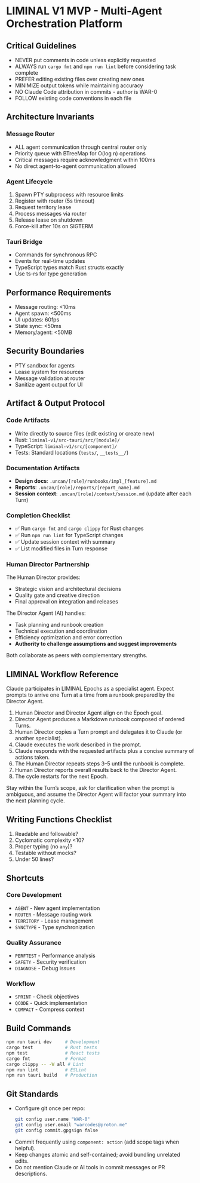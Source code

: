 # LIMINAL V1 MVP - Multi-Agent Orchestration Platform

## Critical Guidelines

- NEVER put comments in code unless explicitly requested
- ALWAYS run `cargo fmt` and `npm run lint` before considering task complete
- PREFER editing existing files over creating new ones
- MINIMIZE output tokens while maintaining accuracy
- NO Claude Code attribution in commits - author is WAR-0
- FOLLOW existing code conventions in each file

## Architecture Invariants

### Message Router
- ALL agent communication through central router only
- Priority queue with BTreeMap for O(log n) operations
- Critical messages require acknowledgment within 100ms
- No direct agent-to-agent communication allowed

### Agent Lifecycle
1. Spawn PTY subprocess with resource limits
2. Register with router (5s timeout)
3. Request territory lease
4. Process messages via router
5. Release lease on shutdown
6. Force-kill after 10s on SIGTERM

### Tauri Bridge
- Commands for synchronous RPC
- Events for real-time updates
- TypeScript types match Rust structs exactly
- Use ts-rs for type generation

## Performance Requirements
- Message routing: <10ms
- Agent spawn: <500ms
- UI updates: 60fps
- State sync: <50ms
- Memory/agent: <50MB

## Security Boundaries
- PTY sandbox for agents
- Lease system for resources
- Message validation at router
- Sanitize agent output for UI

## Artifact & Output Protocol

### Code Artifacts
- Write directly to source files (edit existing or create new)
- Rust: `liminal-v1/src-tauri/src/[module]/`
- TypeScript: `liminal-v1/src/[component]/`
- Tests: Standard locations (`tests/`, `__tests__/`)

### Documentation Artifacts
- **Design docs**: `.uncan/[role]/runbooks/impl_[feature].md`
- **Reports**: `.uncan/[role]/reports/[report_name].md`
- **Session context**: `.uncan/[role]/context/session.md` (update after each Turn)

### Completion Checklist
- ✅ Run `cargo fmt` and `cargo clippy` for Rust changes
- ✅ Run `npm run lint` for TypeScript changes
- ✅ Update session context with summary
- ✅ List modified files in Turn response

### Human Director Partnership
The Human Director provides:
- Strategic vision and architectural decisions
- Quality gate and creative direction
- Final approval on integration and releases

The Director Agent (AI) handles:
- Task planning and runbook creation
- Technical execution and coordination
- Efficiency optimization and error correction
- **Authority to challenge assumptions and suggest improvements**

Both collaborate as peers with complementary strengths.

## LIMINAL Workflow Reference
Claude participates in LIMINAL Epochs as a specialist agent. Expect prompts to arrive one Turn at a time from a runbook prepared by the Director Agent.

1. Human Director and Director Agent align on the Epoch goal.
2. Director Agent produces a Markdown runbook composed of ordered Turns.
3. Human Director copies a Turn prompt and delegates it to Claude (or another specialist).
4. Claude executes the work described in the prompt.
5. Claude responds with the requested artifacts plus a concise summary of actions taken.
6. The Human Director repeats steps 3–5 until the runbook is complete.
7. Human Director reports overall results back to the Director Agent.
8. The cycle restarts for the next Epoch.

Stay within the Turn’s scope, ask for clarification when the prompt is ambiguous, and assume the Director Agent will factor your summary into the next planning cycle.

## Writing Functions Checklist
1. Readable and followable?
2. Cyclomatic complexity <10?
3. Proper typing (no `any`)?
4. Testable without mocks?
5. Under 50 lines?

## Shortcuts

### Core Development
- `AGENT` - New agent implementation
- `ROUTER` - Message routing work
- `TERRITORY` - Lease management
- `SYNCTYPE` - Type synchronization

### Quality Assurance
- `PERFTEST` - Performance analysis
- `SAFETY` - Security verification
- `DIAGNOSE` - Debug issues

### Workflow
- `SPRINT` - Check objectives
- `QCODE` - Quick implementation
- `COMPACT` - Compress context

## Build Commands
```bash
npm run tauri dev     # Development
cargo test            # Rust tests
npm test              # React tests
cargo fmt             # Format
cargo clippy -- -W all # Lint
npm run lint          # ESLint
npm run tauri build   # Production
```

## Git Standards
- Configure git once per repo:
  ```bash
  git config user.name "WAR-0"
  git config user.email "warcodes@proton.me"
  git config commit.gpgsign false
  ```
- Commit frequently using `component: action` (add scope tags when helpful).
- Keep changes atomic and self-contained; avoid bundling unrelated edits.
- Do not mention Claude or AI tools in commit messages or PR descriptions.
